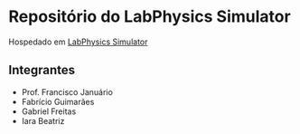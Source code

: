 <h1> Repositório do LabPhysics Simulator </h1>

Hospedado em <a href="https://lab-physics.herokuapp.com/"> LabPhysics Simulator</a>

<h2>Integrantes</h2>
 <ul>
  <li> Prof. Francisco Januário</li>
  <li>Fabrício Guimarães</li>
  <li>Gabriel Freitas</li>
  <li>Iara Beatriz</li> 

</ul>
